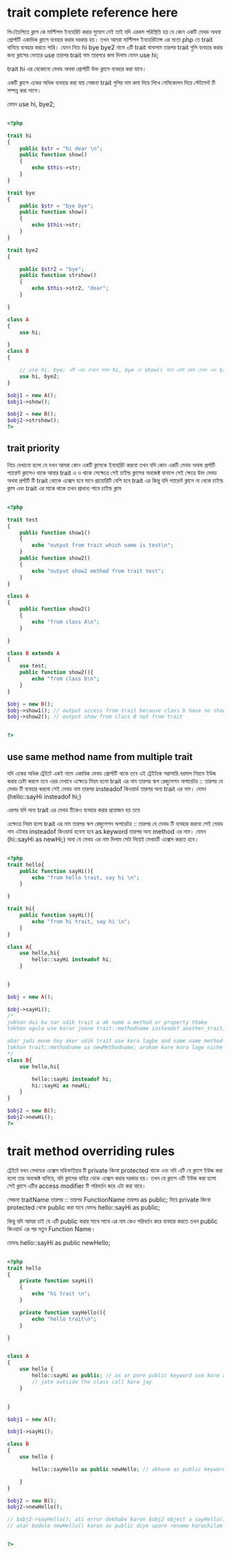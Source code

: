 
# trait complete reference here

পিএইচপিতে ক্লাস কে মাল্টিপল ইনহেরিট করার সুযোগ নেই
তাই যদি এরকম পরিস্থিতি হয় যে কোন একটি মেথড অথবা প্রোর্পাটি একাধিক ক্লাসে ব্যবহার করার দরকার হয়।
তখন আমরা মাল্টিপল ইনহেরিট্যান্স এর মতো php তে trait বানিয়ে ব্যবহার করতে পারি।
যেমন নিচে hi bye bye2 নামে ৩টি trait বানালাম
তারপর  trait গুলি ব্যবহার করার জন্য
ক্লাসের ভেতরে  use তারপর trait নাম তারপরে কমা দিলাম যেমন  use hi;

trait hi এর যেকোনো মেথড অথবা প্রোর্পাটি উক্ত ক্লাসে ব্যবহার করা যাবে।

একটি  ক্লাসে একের অধিক ব্যবহার করা যায় সেজন্য trait ‍গুলির নাম কমা দিয়ে লিখে সেমিকোলন দিয়ে স্টেটমেন্ট টি সম্পন্ন করা লাগে।

যেমন use hi, bye2;

```php

<?php

trait hi
{
    public $str = "hi dear \n";
    public function show()
    {
        echo $this->str;
    }
}

trait bye
{
    public $str = "bye bye";
    public function show()
    {
        echo $this->str;
    }
}

trait bye2
{

    public $str2 = "bye";
    public function strshow()
    {
        echo $this->str2, "dear";
    }

}

class A
{
    use hi;

}
class B
{

    // use hi, bye; এটি এরর দেখাবে কারন hi, bye তে show() ‍নামে একই রকম মেথড এবং $str নামে একই রকম  প্রোর্পাটি আছে তাই
    use hi, bye2;
}

$obj1 = new A();
$obj1->show();

$obj2 = new B();
$obj2->strshow();
?>
```

## trait priority

নিচে দেখানো হলো যে  যখন আমরা কোন একটি ক্লাসকে ইনহেরিট করবো
তখন যদি কোন একটি মেথড অথবা প্রর্পাটি  প্যারেন্ট ক্লাসেও থাকে আবার trait এ ও থাকে
সেক্ষেত্রে সেই চাইল্ড ক্লাসের অবজেক্ট বানালে সেই ক্ষেত্রে উক্ত মেথড অথবা প্রর্পাটি টি  trait থেকেে
এক্সেস হবে মানে প্রায়োরিটি বেশি হবে trait এর
কিন্তু যদি প্যারেন্ট ক্লাসে না থেকে চাইল্ড ক্লাস এবং trait এর মাঝে থাকে তখন
প্রাধান্য পাবে চাইল্ড ক্লাস

```php

<?php

trait test
{
    public function show1()
    {
        echo "output from trait which name is test\n";
    }
    public function show2()
    {
        echo "output show2 method from trait test";
    }
}

class A
{
    public function show2()
    {
        echo "from class A\n";
    }

}

class B extends A
{
    use test;
    public function show2(){
        echo "from class b\n";
    }
}

$obj = new B();
$obj->show1(); // output access from trait because class b have no show1 method but it exist into Class A method
$obj->show2(); // output show from class B not from trait 


?>

```

## use same method name from multiple trait

যদি একের অধিক ট্রেইটে একই নামে একাধিক মেথড প্রোর্পাটি থাকে তবে  এই ট্রেইটকে সরাসারি নরমাল নিয়মে 
ইউজ করার চেষ্টা করলে তবে  এরর দেখাবে
এক্ষেত্রে নিয়ম হলো trait এর নাম তারপর স্কপ রেজুলেশন অপারেটর :: তারপর যে মেথড টি ব্যবহার করবো সেই মেথড নাম
তারপর insteadof কিওয়ার্ড তারপর অন্য trait এর নাম। যেমন (hello::sayHi insteadof hi;)

এরপর যদি অন্য trait এর মেথড টিকেও ব্যবহার করার প্রয়োজন হয় তবে

এক্ষেত্রে নিয়ম হলো trait এর নাম তারপর স্কপ রেজুলেশন অপারেটর :: তারপর যে মেথড টি ব্যবহার করবো সেই মেথড নাম
 এইবার insteadof কিওয়ার্ড হবেনা হবে as keyword তারপর অন্য method এর নাম। যেমন (hi::sayHi as newHi;)
 অন্য যে মেথড এর নাম দিলাম সেটা দিয়েই মেথডটি এক্সেস করতে হবে।

```php

<?php
trait hello{
    public function sayHi(){
        echo "from hello trait, say hi \n";
    }

}

trait hi{
    public function sayHi(){
        echo "from hi trait, say hi \n";
    }
}

class A{
    use hello,hi{
        hello::sayHi insteadof hi;
    }


}

$obj = new A();

$obj->sayHi();
/*
jokhon dui ba tar odik trait a ak name a method or property thake 
tokhon agula use korar jonno trait::methodname insteadof another_trait;

abar jodi mone hoy aker odik trait use kora lagbe and same name method ta use kora lagbe
tokhon trait::methodname as newMethodname; arokom kore kora lage niche code a dekhanu holo
*/
class B{
    use hello,hi{

        hello::sayHi insteadof hi;
        hi::sayHi as newHi;
    }
}

$obj2 = new B();
$obj2->newHi();
?>

```

# trait method overriding rules

ট্রেইটে যখন মেথডের এক্সেস মডিফাইয়ার টি private কিংবা protected থাকে  এবং যদি এটি
যে ক্লাসে ইউজ করা হলো তার অবজেক্ট বানিয়ে, যদি ক্লাসের বাহির থেকে এক্সেস করার দরকার হয়।
তখন যে ক্লাসে এটি ইউজ করা হলো সেই ক্লাসে এটির access modifier টি পরিবর্তন করে এটা করা যাবে।

সেজন্য traitName তারপর :: তারপর FunctionName তারপর as public; দিয়ে  private কিংবা protected থেকে public করা যাবে
যেমনঃ hello::sayHi as public;

কিন্তু যদি আমরা চাই যে এটি public করার সাথে সাথে এর নাম কেও পরিবর্তন করে ব্যবহার করতে
তখন public কিওয়ার্ড এর পর নতুন Function Name।

যেমনঃ hello::sayHi as public newHello;

```php

<?php
trait hello
{
    private function sayHi()
    {
        echo "hi trait \n";
    }

    private function sayHello(){
        echo "hello trait\n";
    }

}


class A
{
    use hello {
        hello::sayHi as public; // as ar pore public keyword use kore ata private theke public korlam 
        // jate outside the class call kora jay
    }


}

$obj1 = new A();

$obj1->sayHi();

class B
{
    use hello {

        hello::sayHello as public newHello; // akhane as public keyword ar por `newHello` name diye sayHello method ke rename korlam

    }
}

$obj2 = new B();
$obj2->newHello();

// $obj2->sayHello(); ati error dekhabe karon $obj2 object a sayHello() method ta exists nai 
// atar bodole newHello() karon as public diye upore rename korechilam


?>

```

